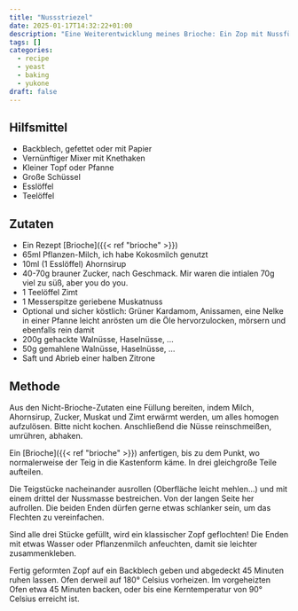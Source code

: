 ```yaml
---
title: "Nussstriezel"
date: 2025-01-17T14:32:22+01:00
description: "Eine Weiterentwicklung meines Brioche: Ein Zop mit Nussfüllung"
tags: []
categories:
  - recipe
  - yeast
  - baking
  - yukone
draft: false
---
```


## Hilfsmittel

- Backblech, gefettet oder mit Papier
- Vernünftiger Mixer mit Knethaken
- Kleiner Topf oder Pfanne
- Große Schüssel
- Esslöffel
- Teelöffel

## Zutaten

- Ein Rezept [Brioche]({{< ref "brioche" >}})
- 65ml Pflanzen-Milch, ich habe Kokosmilch genutzt
- 10ml (1 Esslöffel) Ahornsirup
- 40-70g brauner Zucker, nach Geschmack. Mir waren die intialen 70g viel zu süß, aber you do you.
- 1 Teelöffel Zimt
- 1 Messerspitze geriebene Muskatnuss
- Optional und sicher köstlich: Grüner Kardamom, Anissamen, eine Nelke in einer Pfanne leicht anrösten um die Öle hervorzulocken, mörsern und ebenfalls rein damit
- 200g gehackte Walnüsse, Haselnüsse, ...
- 50g gemahlene Walnüsse, Haselnüsse, ...
- Saft und Abrieb einer halben Zitrone

## Methode

Aus den Nicht-Brioche-Zutaten eine Füllung bereiten, indem Milch, Ahornsirup, Zucker, Muskat und Zimt erwärmt werden, um alles homogen aufzulösen. Bitte
nicht kochen. Anschließend die Nüsse reinschmeißen, umrühren, abhaken.

Ein [Brioche]({{< ref "brioche" >}}) anfertigen, bis zu dem Punkt, wo normalerweise der Teig in die Kastenform käme. In drei gleichgroße Teile aufteilen.

Die Teigstücke nacheinander ausrollen (Oberfläche leicht mehlen...) und mit einem drittel der Nussmasse bestreichen. Von der langen Seite her
aufrollen. Die beiden Enden dürfen gerne etwas schlanker sein, um das Flechten zu vereinfachen.

Sind alle drei Stücke gefüllt, wird ein klassischer Zopf geflochten! Die Enden mit etwas Wasser oder Pflanzenmilch anfeuchten, damit sie leichter
zusammenkleben.

Fertig geformten Zopf auf ein Backblech geben und abgedeckt 45 Minuten ruhen lassen. Ofen derweil auf 180° Celsius vorheizen. Im vorgeheizten Ofen
etwa 45 Minuten backen, oder bis eine Kerntemperatur von 90° Celsius erreicht ist.